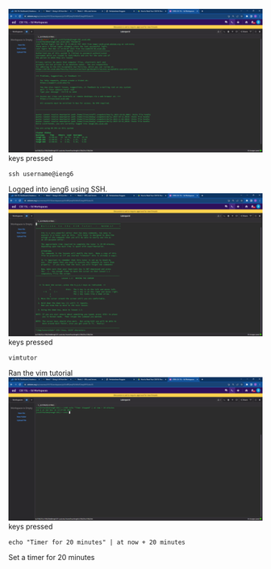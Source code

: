![image](labreport4.1.png)
keys pressed
```
ssh username@ieng6
```
Logged into ieng6 using SSH.
![image](labreport4.2.png)
keys pressed
```
vimtutor
```
Ran the vim tutorial
![image](labreport4.3.png)
keys pressed
```
echo "Timer for 20 minutes" | at now + 20 minutes
```
Set a timer for 20 minutes
